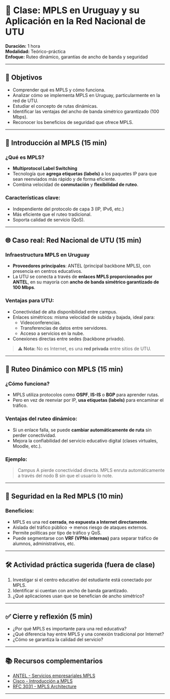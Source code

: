 # 📡 Clase: MPLS en Uruguay y su Aplicación en la Red Nacional de UTU

**Duración:** 1 hora  
**Modalidad:** Teórico-práctica  
**Enfoque:** Ruteo dinámico, garantías de ancho de banda y seguridad

---

## 🎯 Objetivos

- Comprender qué es MPLS y cómo funciona.
- Analizar cómo se implementa MPLS en Uruguay, particularmente en la red de UTU.
- Estudiar el concepto de rutas dinámicas.
- Identificar las ventajas del ancho de banda simétrico garantizado (100 Mbps).
- Reconocer los beneficios de seguridad que ofrece MPLS.

---

## 🧠 Introducción al MPLS (15 min)

### ¿Qué es MPLS?
- **Multiprotocol Label Switching**
- Tecnología que **agrega etiquetas (labels)** a los paquetes IP para que sean reenviados más rápido y de forma eficiente.
- Combina velocidad de **conmutación** y **flexibilidad de ruteo**.

### Características clave:
- Independiente del protocolo de capa 3 (IP, IPv6, etc.)
- Más eficiente que el ruteo tradicional.
- Soporta calidad de servicio (QoS).

---

## 🌐 Caso real: Red Nacional de UTU (15 min)

### Infraestructura MPLS en Uruguay
- **Proveedores principales**: ANTEL (principal backbone MPLS), con presencia en centros educativos.
- La UTU se conecta a través de **enlaces MPLS proporcionados por ANTEL**, en su mayoría con **ancho de banda simétrico garantizado de 100 Mbps**.

### Ventajas para UTU:
- Conectividad de alta disponibilidad entre campus.
- Enlaces simétricos: misma velocidad de subida y bajada, ideal para:
  - Videoconferencias.
  - Transferencias de datos entre servidores.
  - Acceso a servicios en la nube.
- Conexiones directas entre sedes (backbone privado).

> ⚠️ **Nota:** No es Internet, es una **red privada** entre sitios de UTU.

---

## 🔁 Ruteo Dinámico con MPLS (15 min)

### ¿Cómo funciona?
- MPLS utiliza protocolos como **OSPF**, **IS-IS** o **BGP** para aprender rutas.
- Pero en vez de reenviar por IP, **usa etiquetas (labels)** para encaminar el tráfico.

### Ventajas del ruteo dinámico:
- Si un enlace falla, se puede **cambiar automáticamente de ruta** sin perder conectividad.
- Mejora la confiabilidad del servicio educativo digital (clases virtuales, Moodle, etc.).

### Ejemplo:
> Campus A pierde conectividad directa. MPLS enruta automáticamente a través del nodo B sin que el usuario lo note.

---

## 🔐 Seguridad en la Red MPLS (10 min)

### Beneficios:
- MPLS es una red **cerrada**, **no expuesta a Internet directamente**.
- Aislada del tráfico público → menos riesgo de ataques externos.
- Permite políticas por tipo de tráfico y QoS.
- Puede segmentarse con **VRF (VPNs internas)** para separar tráfico de alumnos, administrativos, etc.

---

## 🛠️ Actividad práctica sugerida (fuera de clase)

1. Investigar si el centro educativo del estudiante está conectado por MPLS.
2. Identificar si cuentan con ancho de banda garantizado.
3. ¿Qué aplicaciones usan que se benefician de ancho simétrico?

---

## ✅ Cierre y reflexión (5 min)

- ¿Por qué MPLS es importante para una red educativa?
- ¿Qué diferencia hay entre MPLS y una conexión tradicional por Internet?
- ¿Cómo se garantiza la calidad del servicio?

---

## 📚 Recursos complementarios

- [ANTEL - Servicios empresariales MPLS](https://www.antel.com.uy/)
- [Cisco - Introducción a MPLS](https://www.cisco.com/c/en/us/products/collateral/ios-nx-os-software/multiprotocol-label-switching-mpls/prod_white_paper0900aecd804f1f28.html)
- [RFC 3031 - MPLS Architecture](https://datatracker.ietf.org/doc/html/rfc3031)

---

